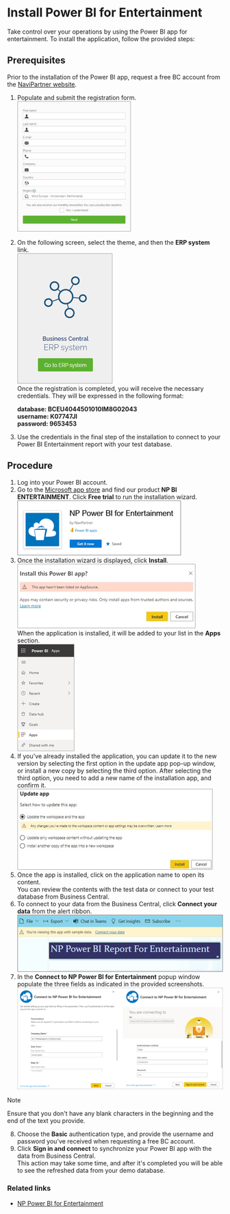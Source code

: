 # Install Power BI for Entertainment

Take control over your operations by using the Power BI app for entertainment. To install the application, follow the provided steps:


## Prerequisites

Prior to the installation of the Power BI app, request a free BC account from the [NaviPartner website](https://www.navipartner.com/get-trial/).   

1. Populate and submit the registration form.       
       ![Registration_form](./../images/Picture1.png)       
2.  On the following screen, select the theme, and then the **ERP system** link.      
       ![Erp_system](./../images/Pic1a.png)    
       Once the registration is completed, you will receive the necessary credentials. They will be expressed in the following format:

    **database: BCEU4044501010IM8G02043**       
    **username: K07747JI**    
    **password: 9653453**

3. Use the credentials in the final step of the installation to connect to your Power BI Entertainment report with your test database.

## Procedure

1. Log into your Power BI account. 
2. Go to the [Microsoft app store](https://apps.microsoft.com/store/apps) and find our product **NP BI ENTERTAINMENT**. Click **Free trial** to run the installation wizard.    
   ![NP_BI_Entertainment](../images/NP_Power_BI_Entertainment.png)
3.  Once the installation wizard is displayed, click **Install**.     
   ![Install_Power_BI](./../images/Pic3.jpg)              
    When the application is installed, it will be added to your list in the **Apps** section.      
   ![Microsoft_Apps](./../images/Pic3a.png)
4. If you've already installed the application, you can update it to the new version by selecting the first option in the update app pop-up window, or install a new copy by selecting the third option. After selecting the third option, you need to  add a new name of the installation app, and confirm it.    
   ![Update_app](./../images/Pic4.jpg)
5. Once the app is installed, click on the application name to open its content.     
   You can review the contents with the test data or connect to your test database from Business Central.
6. To connect to your data from the Business Central, click **Connect your data** from the alert ribbon.         
   ![NP_BI_Entertainment_Pic2](./../images/NP_Power_BI_Entertainment_Pic2.png)
7. In the **Connect to NP Power BI for Entertainment** popup window populate the three fields as indicated in the provided screenshots.        
   ![entertainment joint](./../images/entertainment_joint.PNG)       
   
> [!Note]
> Ensure that you don't have any blank characters in the beginning and the end of the text you provide.

8. Choose the **Basic** authentication type, and provide the username and password you've received when requesting a free BC account. 
9. Click **Sign in and connect** to synchronize your Power BI app with the data from Business Central.     
    This action may take some time, and after it's completed you will be able to see the refreshed data from your demo database. 


### Related links

- [NP Power BI for Entertainment](../intro.md)